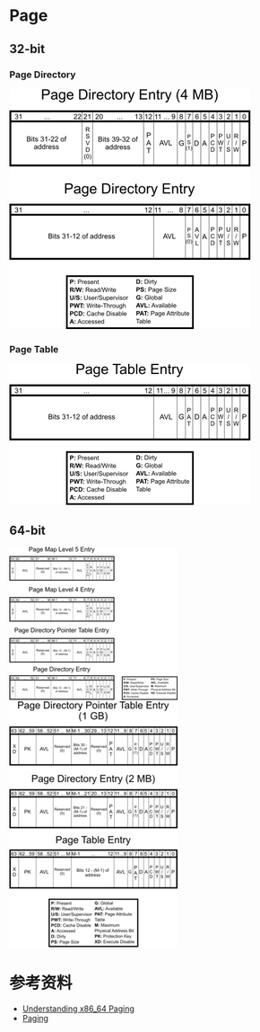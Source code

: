 # Page

## 32-bit
### Page Directory
[![Page_directory_entry](pic/Page_directory_entry.png)](https://wiki.osdev.org/images/1/1e/Page_directory_entry.png)
### Page Table
[![Page_table_entry](pic/Page_table_entry.png)](https://wiki.osdev.org/images/6/60/Page_table_entry.png)

## 64-bit
[![64-bit_page_tables1](pic/300px-64-bit_page_tables1.png)](https://wiki.osdev.org/images/thumb/4/41/64-bit_page_tables1.png/300px-64-bit_page_tables1.png)
[![64-bit_page_tables2](pic/300px-64-bit_page_tables2.png)](https://wiki.osdev.org/images/thumb/6/6b/64-bit_page_tables2.png/300px-64-bit_page_tables2.png)


# 参考资料
*  [Understanding x86_64 Paging](https://github.com/zolutal/zolutal.github.io/blob/master/_posts/2023-12-27-understanding-paging.md)
*  [Paging](https://wiki.osdev.org/Paging)